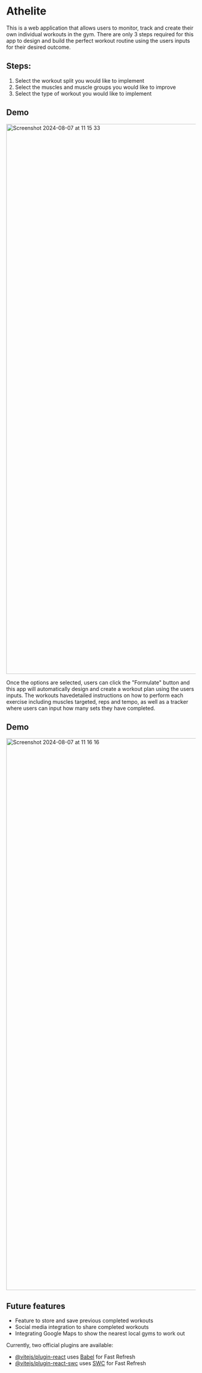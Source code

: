 # Athelite

This is a web application that allows users to monitor, track and create their own individual workouts in the gym. There are only 3 steps required for this app to design and build the perfect workout routine using the users inputs for their desired outcome.


## Steps:


1. Select the workout split you would like to implement
2. Select the muscles and muscle groups you would like to improve
3. Select the type of workout you would like to implement

## Demo


<img width="1457" alt="Screenshot 2024-08-07 at 11 15 33" src="https://github.com/user-attachments/assets/b0a86eff-fe89-4b02-92d3-f29a39c77eb3">


Once the options are selected, users can click the "Formulate" button and this app will automatically design and create a workout plan using the users inputs. The workouts havedetailed instructions on how to perform each exercise including muscles targeted, reps and tempo, as well as a tracker where users can input how many sets they have completed.


## Demo


<img width="1462" alt="Screenshot 2024-08-07 at 11 16 16" src="https://github.com/user-attachments/assets/c6cd25a5-640b-4ba2-b95c-f0fc303a0f8f">


## Future features


- Feature to store and save previous completed workouts 
- Social media integration to share completed workouts 
- Integrating Google Maps to show the nearest local gyms to work out
  

Currently, two official plugins are available:

- [@vitejs/plugin-react](https://github.com/vitejs/vite-plugin-react/blob/main/packages/plugin-react/README.md) uses [Babel](https://babeljs.io/) for Fast Refresh
- [@vitejs/plugin-react-swc](https://github.com/vitejs/vite-plugin-react-swc) uses [SWC](https://swc.rs/) for Fast Refresh
